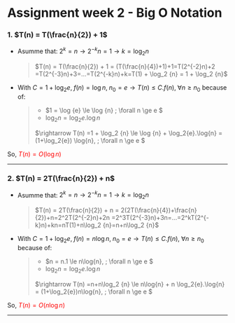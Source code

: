 # Assignment week 2 - Big O Notation

### 1. $T(n) = T(\frac{n}{2}) + 1$
* Asumme that: $2^{k}=n \rightarrow 2^{-k}n=1 \rightarrow k = \log_2 {n}$
    > $T(n) = T(\frac{n}{2}) + 1 = (T(\frac{n}{4})+1)+1=T(2^{-2}n)+2 =T(2^{-3}n)+3=...=T(2^{-k}n)+k=T(1) + \log_2 {n} = 1 + \log_2 {n}$ 
* With $C = 1+\log_2{e} ,\; f(n) = \log {n}, \;n_0 = e \rightarrow T(n)\le C.f(n) ,\; \forall n \ge n_0$ because of:  
    > - $1 = \log {e} \le \log {n} \; \forall n \ge e $  
    > - $\log_2 {n} =\log_2{e}.\log{n}$  
    > 
    >$\rightarrow T(n) =1 + \log_2 {n} \le \log {n} + \log_2{e}.\log{n} = (1+\log_2{e}) \log{n}, \; \forall n \ge e $ 

So,  <span style="color:red">$T(n) = O(\log{n})$</span>

---
### 2. $T(n) = 2T(\frac{n}{2}) + n$
* Asumme that: $2^{k}=n \rightarrow 2^{-k}n=1 \rightarrow k = \log_2 {n}$
    > $T(n) = 2T(\frac{n}{2}) + n = 2(2T(\frac{n}{4})+\frac{n}{2})+n=2^2T(2^{-2}n)+2n =2^3T(2^{-3}n)+3n=...=2^kT(2^{-k}n)+kn=nT(1)+n\log_2 {n}=n+n\log_2 {n}$ 
* With $C = 1+\log_2{e} ,\; f(n) =n \log {n}, \;n_0 = e \rightarrow T(n)\le C.f(n) ,\; \forall n \ge n_0$ because of:  
    > - $n = n.1 \le n\log{n}, \; \forall n \ge e $  
    > - $\log_2 {n} =\log_2{e}.\log{n}$  
    > 
    >$\rightarrow T(n) =n+n\log_2 {n} \le n\log{n} + n \log_2{e}.\log{n} = (1+\log_2{e})n\log{n}, \; \forall n \ge e $ 

So,  <span style="color:red">$T(n) = O(n\log{n})$</span>

---